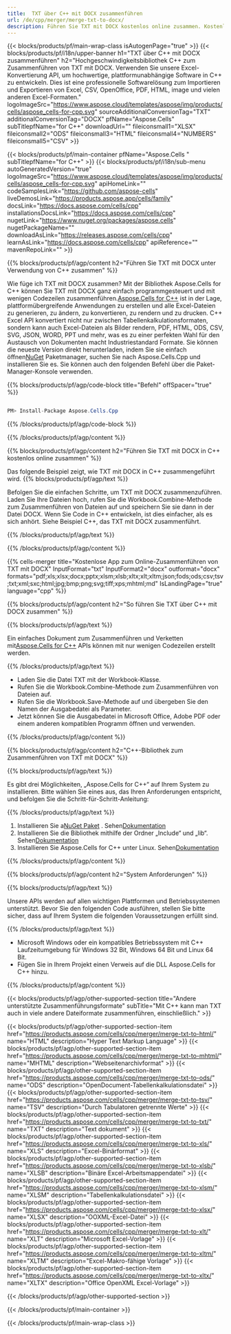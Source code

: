 ```yaml
---
title:  TXT über C++ mit DOCX zusammenführen
url: /de/cpp/merger/merge-txt-to-docx/ 
description: Führen Sie TXT mit DOCX kostenlos online zusammen. Kostenlos online TXT bis DOCX Fusion. TXT mit Word, Excel, PPTX, PDF, JPG, HTML, ODS, SVG, XPS und mehr zusammenführen.
---
```

{{< blocks/products/pf/main-wrap-class isAutogenPage="true" >}}
{{< blocks/products/pf/i18n/upper-banner h1="TXT über C++ mit DOCX zusammenführen" h2="Hochgeschwindigkeitsbibliothek C++ zum Zusammenführen von TXT mit DOCX. Verwenden Sie unsere Excel-Konvertierung API, um hochwertige, plattformunabhängige Software in C++ zu entwickeln. Dies ist eine professionelle Softwarelösung zum Importieren und Exportieren von Excel, CSV, OpenOffice, PDF, HTML, image und vielen anderen Excel-Formaten." logoImageSrc="https://www.aspose.cloud/templates/aspose/img/products/cells/aspose_cells-for-cpp.svg" sourceAdditionalConversionTag="TXT" additionalConversionTag="DOCX" pfName="Aspose.Cells" subTitlepfName="for C++" downloadUrl="" fileiconsmall1="XLSX" fileiconsmall2="ODS" fileiconsmall3="HTML" fileiconsmall4="NUMBERS" fileiconsmall5="CSV" >}}

{{< blocks/products/pf/main-container pfName="Aspose.Cells " subTitlepfName="for C++" >}}
{{< blocks/products/pf/i18n/sub-menu autoGeneratedVersion="true" logoImageSrc="https://www.aspose.cloud/templates/aspose/img/products/cells/aspose_cells-for-cpp.svg" apiHomeLink="" codeSamplesLink="https://github.com/aspose-cells" liveDemosLink="https://products.aspose.app/cells/family" docsLink="https://docs.aspose.com/cells/cpp" installationsDocsLink="https://docs.aspose.com/cells/cpp" nugetLink="https://www.nuget.org/packages/aspose.cells" nugetPackageName="" downloadAsLink="https://releases.aspose.com/cells/cpp" learnAsLink="https://docs.aspose.com/cells/cpp" apiReference="" mavenRepoLink="" >}}

{{% blocks/products/pf/agp/content h2="Führen Sie TXT mit DOCX unter Verwendung von C++ zusammen" %}}

 Wie füge ich TXT mit DOCX zusammen? Mit der Bibliothek Aspose.Cells for C++ können Sie TXT mit DOCX ganz einfach programmgesteuert und mit wenigen Codezeilen zusammenführen.[Aspose.Cells for C++](https://products.aspose.com/cells/cpp) ist in der Lage, plattformübergreifende Anwendungen zu erstellen und alle Excel-Dateien zu generieren, zu ändern, zu konvertieren, zu rendern und zu drucken. C++ Excel API konvertiert nicht nur zwischen Tabellenkalkulationsformaten, sondern kann auch Excel-Dateien als Bilder rendern, PDF, HTML, ODS, CSV, SVG, JSON, WORD, PPT und mehr, was es zu einer perfekten Wahl für den Austausch von Dokumenten macht Industriestandard Formate. Sie können die neueste Version direkt herunterladen, indem Sie sie einfach öffnen[NuGet](https://www.nuget.org/packages/Aspose.Cells.Cpp/) Paketmanager, suchen Sie nach Aspose.Cells.Cpp und installieren Sie es. Sie können auch den folgenden Befehl über die Paket-Manager-Konsole verwenden.

{{% blocks/products/pf/agp/code-block title="Befehl" offSpacer="true" %}}

```cs

PM> Install-Package Aspose.Cells.Cpp

```

{{% /blocks/products/pf/agp/code-block %}}

{{% /blocks/products/pf/agp/content %}}

{{% blocks/products/pf/agp/content h2="Führen Sie TXT mit DOCX in C++ kostenlos online zusammen" %}}

Das folgende Beispiel zeigt, wie TXT mit DOCX in C++ zusammengeführt wird.
{{% blocks/products/pf/agp/text %}}

Befolgen Sie die einfachen Schritte, um TXT mit DOCX zusammenzuführen. Laden Sie Ihre Dateien hoch, rufen Sie die Workbook.Combine-Methode zum Zusammenführen von Dateien auf und speichern Sie sie dann in der Datei DOCX. Wenn Sie Code in C++ entwickeln, ist dies einfacher, als es sich anhört. Siehe Beispiel C++, das TXT mit DOCX zusammenführt.

{{% /blocks/products/pf/agp/text %}}

{{% /blocks/products/pf/agp/content %}}

{{% cells-merger title="Kostenlose App zum Online-Zusammenführen von TXT mit DOCX" InputFormat="txt" InputFormat2="docx" outformat="docx" formats="pdf;xls;xlsx;docx;pptx;xlsm;xlsb;xltx;xlt;xltm;json;fods;ods;csv;tsv;txt;xml;sxc;html;jpg;bmp;png;svg;tiff;xps;mhtml;md" IsLandingPage="true" language="cpp" %}}

{{% blocks/products/pf/agp/content h2="So führen Sie TXT über C++ mit DOCX zusammen" %}}

{{% blocks/products/pf/agp/text %}}

 Ein einfaches Dokument zum Zusammenführen und Verketten mit[Aspose.Cells for C++](https://products.aspose.com/cells/cpp) APIs können mit nur wenigen Codezeilen erstellt werden.

{{% /blocks/products/pf/agp/text %}}

+ Laden Sie die Datei TXT mit der Workbook-Klasse.
+ Rufen Sie die Workbook.Combine-Methode zum Zusammenführen von Dateien auf.
+ Rufen Sie die Workbook.Save-Methode auf und übergeben Sie den Namen der Ausgabedatei als Parameter.
+ Jetzt können Sie die Ausgabedatei in Microsoft Office, Adobe PDF oder einem anderen kompatiblen Programm öffnen und verwenden.

{{% /blocks/products/pf/agp/content %}}

{{% blocks/products/pf/agp/content h2="C++-Bibliothek zum Zusammenführen von TXT mit DOCX" %}}

{{% blocks/products/pf/agp/text %}}

Es gibt drei Möglichkeiten, „Aspose.Cells for C++“ auf Ihrem System zu installieren. Bitte wählen Sie eines aus, das Ihren Anforderungen entspricht, und befolgen Sie die Schritt-für-Schritt-Anleitung:

{{% /blocks/products/pf/agp/text %}}

1.  Installieren Sie a[NuGet Paket](https://www.nuget.org/packages/Aspose.Cells.Cpp/) . Sehen[Dokumentation](https://docs.aspose.com/cells/cpp/installation/#using-nuget-package-manager)
1.  Installieren Sie die Bibliothek mithilfe der Ordner „Include“ und „lib“. Sehen[Dokumentation](https://docs.aspose.com/cells/cpp/installation/#using-include-and-lib-folders)
1. Installieren Sie Aspose.Cells for C++ unter Linux. Sehen[Dokumentation](https://docs.aspose.com/cells/cpp/installation/#installing-asposecells-for-c-in-linux)


{{% /blocks/products/pf/agp/content %}}

 
{{% blocks/products/pf/agp/content h2="System Anforderungen" %}}

{{% blocks/products/pf/agp/text %}}

Unsere APIs werden auf allen wichtigen Plattformen und Betriebssystemen unterstützt. Bevor Sie den folgenden Code ausführen, stellen Sie bitte sicher, dass auf Ihrem System die folgenden Voraussetzungen erfüllt sind.

{{% /blocks/products/pf/agp/text %}}

- Microsoft Windows oder ein kompatibles Betriebssystem mit C++ Laufzeitumgebung für Windows 32 Bit, Windows 64 Bit und Linux 64 Bit.
- Fügen Sie in Ihrem Projekt einen Verweis auf die DLL Aspose.Cells for C++ hinzu.


{{% /blocks/products/pf/agp/content %}}


{{< blocks/products/pf/agp/other-supported-section title="Andere unterstützte Zusammenführungsformate" subTitle="Mit C++ kann man TXT auch in viele andere Dateiformate zusammenführen, einschließlich." >}}

{{< blocks/products/pf/agp/other-supported-section-item href="https://products.aspose.com/cells/cpp/merger/merge-txt-to-html/" name="HTML" description="Hyper Text Markup Language" >}}
{{< blocks/products/pf/agp/other-supported-section-item href="https://products.aspose.com/cells/cpp/merger/merge-txt-to-mhtml/" name="MHTML" description="Webseitenarchivformat" >}}
{{< blocks/products/pf/agp/other-supported-section-item href="https://products.aspose.com/cells/cpp/merger/merge-txt-to-ods/" name="ODS" description="OpenDocument-Tabellenkalkulationsdatei" >}}
{{< blocks/products/pf/agp/other-supported-section-item href="https://products.aspose.com/cells/cpp/merger/merge-txt-to-tsv/" name="TSV" description="Durch Tabulatoren getrennte Werte" >}}
{{< blocks/products/pf/agp/other-supported-section-item href="https://products.aspose.com/cells/cpp/merger/merge-txt-to-txt/" name="TXT" description="Text dokument" >}}
{{< blocks/products/pf/agp/other-supported-section-item href="https://products.aspose.com/cells/cpp/merger/merge-txt-to-xls/" name="XLS" description="Excel-Binärformat" >}}
{{< blocks/products/pf/agp/other-supported-section-item href="https://products.aspose.com/cells/cpp/merger/merge-txt-to-xlsb/" name="XLSB" description="Binäre Excel-Arbeitsmappendatei" >}}
{{< blocks/products/pf/agp/other-supported-section-item href="https://products.aspose.com/cells/cpp/merger/merge-txt-to-xlsm/" name="XLSM" description="Tabellenkalkulationsdatei" >}}
{{< blocks/products/pf/agp/other-supported-section-item href="https://products.aspose.com/cells/cpp/merger/merge-txt-to-xlsx/" name="XLSX" description="OOXML-Excel-Datei" >}}
{{< blocks/products/pf/agp/other-supported-section-item href="https://products.aspose.com/cells/cpp/merger/merge-txt-to-xlt/" name="XLT" description="Microsoft Excel-Vorlage" >}}
{{< blocks/products/pf/agp/other-supported-section-item href="https://products.aspose.com/cells/cpp/merger/merge-txt-to-xltm/" name="XLTM" description="Excel-Makro-fähige Vorlage" >}}
{{< blocks/products/pf/agp/other-supported-section-item href="https://products.aspose.com/cells/cpp/merger/merge-txt-to-xltx/" name="XLTX" description="Office OpenXML Excel-Vorlage" >}}

{{< /blocks/products/pf/agp/other-supported-section >}}

{{< /blocks/products/pf/main-container >}}
    
{{< /blocks/products/pf/main-wrap-class >}}
